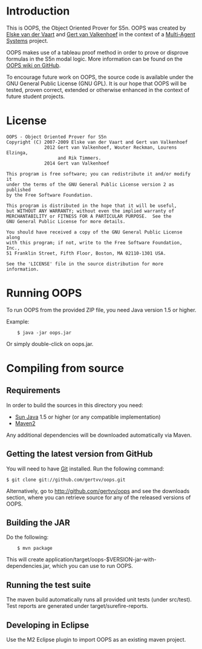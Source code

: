 Introduction
==============================================================================

This is OOPS, the Object Oriented Prover for S5n. OOPS was created by [Elske
van der Vaart](http://www.ai.rug.nl/~elskevdv/) and [Gert van
Valkenhoef](http://www.gertvv.nl/) in the context of a [Multi-Agent
Systems](http://www.ai.rug.nl/mas/) project.

OOPS makes use of a tableau proof method in order to prove or disprove
formulas in the S5n modal logic. More information can be found on the
[OOPS wiki on GitHub](http://wiki.github.com/gertvv/oops).

To encourage future work on OOPS, the source code is available under the GNU
General Public License (GNU GPL). It is our hope that OOPS will be tested,
proven correct, extended or otherwise enhanced in the context of future
student projects.


License
==============================================================================

    OOPS - Object Oriented Prover for S5n
    Copyright (C) 2007-2009 Elske van der Vaart and Gert van Valkenhoef
                  2012 Gert van Valkenhoef, Wouter Reckman, Lourens Elzinga,
                       and Rik Timmers.
                  2014 Gert van Valkenhoef

    This program is free software; you can redistribute it and/or modify it
    under the terms of the GNU General Public License version 2 as published
    by the Free Software Foundation.
        
    This program is distributed in the hope that it will be useful,
    but WITHOUT ANY WARRANTY; without even the implied warranty of
    MERCHANTABILITY or FITNESS FOR A PARTICULAR PURPOSE.  See the
    GNU General Public License for more details.

    You should have received a copy of the GNU General Public License along
    with this program; if not, write to the Free Software Foundation, Inc.,
    51 Franklin Street, Fifth Floor, Boston, MA 02110-1301 USA.

    See the 'LICENSE' file in the source distribution for more information.


Running OOPS
==============================================================================

To run OOPS from the provided ZIP file, you need Java version 1.5 or higher.

Example:

        $ java -jar oops.jar

Or simply double-click on oops.jar.


Compiling from source
==============================================================================

Requirements
------------------------------------------------------------------------------

In order to build the sources in this directory you need:

  - [Sun Java](http://java.sun.com/) 1.5 or higher (or any compatible
implementation)
  - [Maven2](http://maven.apache.org/)

Any additional dependencies will be downloaded automatically via Maven.

Getting the latest version from GitHub
------------------------------------------------------------------------------

You will need to have [Git](http://git-scm.com/) installed. Run the following
command:

    $ git clone git://github.com/gertvv/oops.git

Alternatively, go to http://github.com/gertvv/oops and see the downloads
section, where you can retrieve source for any of the released versions of
OOPS.

Building the JAR
------------------------------------------------------------------------------

Do the following:

        $ mvn package

This will create application/target/oops-$VERSION-jar-with-dependencies.jar,
which you can use to run OOPS.

Running the test suite
------------------------------------------------------------------------------

The maven build automatically runs all provided unit tests (under src/test).
Test reports are generated under target/surefire-reports.

Developing in Eclipse
------------------------------------------------------------------------------

Use the M2 Eclipse plugin to import OOPS as an existing maven project.
